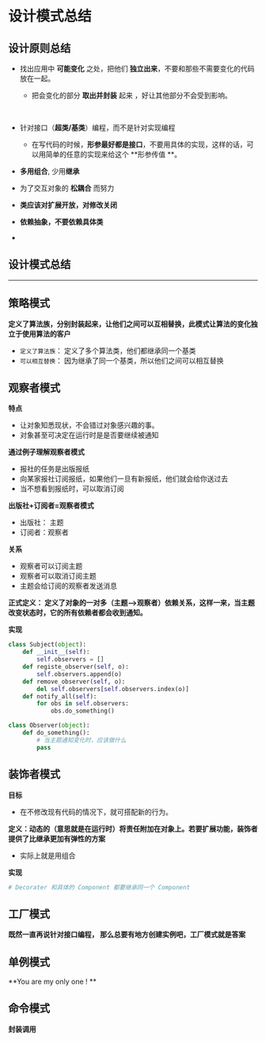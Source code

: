 # 设计模式总结



## 设计原则总结

* 找出应用中 **可能变化** 之处，把他们 **独立出来**，不要和那些不需要变化的代码放在一起。

  * 把会变化的部分 **取出并封装** 起来 ，好让其他部分不会受到影响。

    ​

* 针对接口（**超类/基类**）编程，而不是针对实现编程

  * 在写代码的时候，**形参最好都是接口**，不要用具体的实现，这样的话，可以用简单的任意的实现来给这个 **形参传值 **。 





* **多用组合**, 少用**继承**
* 为了交互对象的 **松耦合** 而努力
* **类应该对扩展开放，对修改关闭** 
* **依赖抽象，不要依赖具体类**
* ​


## 设计模式总结

----



## 策略模式

**定义了算法族，分别封装起来，让他们之间可以互相替换，此模式让算法的变化独立于使用算法的客户**

* `定义了算法族`： 定义了多个算法类，他们都继承同一个基类
* `可以相互替换`： 因为继承了同一个基类，所以他们之间可以相互替换



## 观察者模式

**特点**

* 让对象知悉现状，不会错过对象感兴趣的事。
* 对象甚至可决定在运行时是是否要继续被通知



**通过例子理解观察者模式**

* 报社的任务是出版报纸
* 向某家报社订阅报纸，如果他们一旦有新报纸，他们就会给你送过去
* 当不想看到报纸时，可以取消订阅

**出版社+订阅者=观察者模式**

* 出版社： 主题
* 订阅者：观察者



**关系**

* 观察者可以订阅主题
* 观察者可以取消订阅主题
* 主题会给订阅的观察者发送消息



**正式定义： 定义了对象的一对多（主题-->观察者）依赖关系，这样一来，当主题改变状态时，它的所有依赖者都会收到通知。**



**实现**

```python
class Subject(object):
    def __init__(self):
        self.observers = []
    def registe_observer(self, o):
        self.observers.append(o)
    def remove_observer(self, o):
        del self.observers[self.observers.index(o)]
    def notify_all(self):
        for obs in self.observers:
            obs.do_something()

class Observer(object):
    def do_something():
        # 当主题通知变化时，应该做什么
        pass
```



## 装饰者模式

**目标**

* 在不修改现有代码的情况下，就可搭配新的行为。



**定义：动态的（意思就是在运行时）将责任附加在对象上。若要扩展功能，装饰者提供了比继承更加有弹性的方案**

* 实际上就是用组合

**实现**

```python
# Decorater 和具体的 Component 都要继承同一个 Component
```



## 工厂模式

**既然一直再说针对接口编程， 那么总要有地方创建实例吧，工厂模式就是答案**



## 单例模式

**You are my only one ! **



## 命令模式

**封装调用**

